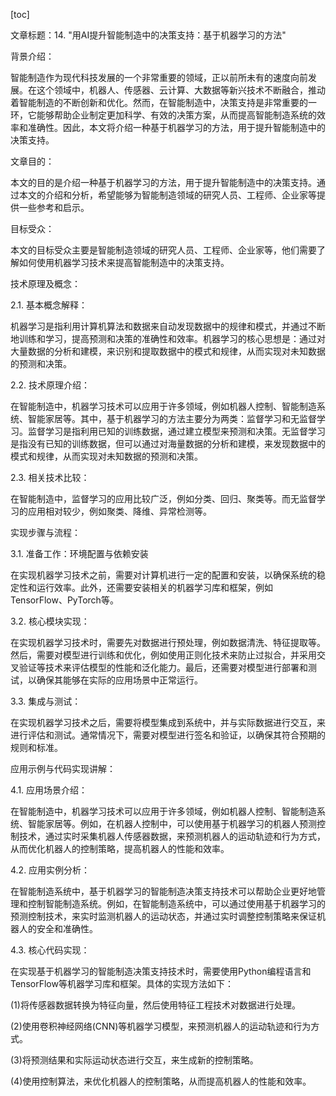 
[toc]                    
                
                
文章标题：14. "用AI提升智能制造中的决策支持：基于机器学习的方法"

背景介绍：

智能制造作为现代科技发展的一个非常重要的领域，正以前所未有的速度向前发展。在这个领域中，机器人、传感器、云计算、大数据等新兴技术不断融合，推动着智能制造的不断创新和优化。然而，在智能制造中，决策支持是非常重要的一环，它能够帮助企业制定更加科学、有效的决策方案，从而提高智能制造系统的效率和准确性。因此，本文将介绍一种基于机器学习的方法，用于提升智能制造中的决策支持。

文章目的：

本文的目的是介绍一种基于机器学习的方法，用于提升智能制造中的决策支持。通过本文的介绍和分析，希望能够为智能制造领域的研究人员、工程师、企业家等提供一些参考和启示。

目标受众：

本文的目标受众主要是智能制造领域的研究人员、工程师、企业家等，他们需要了解如何使用机器学习技术来提高智能制造中的决策支持。

技术原理及概念：

2.1. 基本概念解释：

机器学习是指利用计算机算法和数据来自动发现数据中的规律和模式，并通过不断地训练和学习，提高预测和决策的准确性和效率。机器学习的核心思想是：通过对大量数据的分析和建模，来识别和提取数据中的模式和规律，从而实现对未知数据的预测和决策。

2.2. 技术原理介绍：

在智能制造中，机器学习技术可以应用于许多领域，例如机器人控制、智能制造系统、智能家居等。其中，基于机器学习的方法主要分为两类：监督学习和无监督学习。监督学习是指利用已知的训练数据，通过建立模型来预测和决策。无监督学习是指没有已知的训练数据，但可以通过对海量数据的分析和建模，来发现数据中的模式和规律，从而实现对未知数据的预测和决策。

2.3. 相关技术比较：

在智能制造中，监督学习的应用比较广泛，例如分类、回归、聚类等。而无监督学习的应用相对较少，例如聚类、降维、异常检测等。

实现步骤与流程：

3.1. 准备工作：环境配置与依赖安装

在实现机器学习技术之前，需要对计算机进行一定的配置和安装，以确保系统的稳定性和运行效率。此外，还需要安装相关的机器学习库和框架，例如TensorFlow、PyTorch等。

3.2. 核心模块实现：

在实现机器学习技术时，需要先对数据进行预处理，例如数据清洗、特征提取等。然后，需要对模型进行训练和优化，例如使用正则化技术来防止过拟合，并采用交叉验证等技术来评估模型的性能和泛化能力。最后，还需要对模型进行部署和测试，以确保其能够在实际的应用场景中正常运行。

3.3. 集成与测试：

在实现机器学习技术之后，需要将模型集成到系统中，并与实际数据进行交互，来进行评估和测试。通常情况下，需要对模型进行签名和验证，以确保其符合预期的规则和标准。

应用示例与代码实现讲解：

4.1. 应用场景介绍：

在智能制造中，机器学习技术可以应用于许多领域，例如机器人控制、智能制造系统、智能家居等。例如，在机器人控制中，可以使用基于机器学习的机器人预测控制技术，通过实时采集机器人传感器数据，来预测机器人的运动轨迹和行为方式，从而优化机器人的控制策略，提高机器人的性能和效率。

4.2. 应用实例分析：

在智能制造系统中，基于机器学习的智能制造决策支持技术可以帮助企业更好地管理和控制智能制造系统。例如，在智能制造系统中，可以通过使用基于机器学习的预测控制技术，来实时监测机器人的运动状态，并通过实时调整控制策略来保证机器人的安全和准确性。

4.3. 核心代码实现：

在实现基于机器学习的智能制造决策支持技术时，需要使用Python编程语言和TensorFlow等机器学习库和框架。具体的实现方法如下：

(1)将传感器数据转换为特征向量，然后使用特征工程技术对数据进行处理。

(2)使用卷积神经网络(CNN)等机器学习模型，来预测机器人的运动轨迹和行为方式。

(3)将预测结果和实际运动状态进行交互，来生成新的控制策略。

(4)使用控制算法，来优化机器人的控制策略，从而提高机器人的性能和效率。

